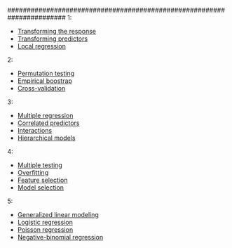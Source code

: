#######################################################################
1:
- [Transforming the response](#transforming-the-response)
- [Transforming predictors](#transforming-predictors)
- [Local regression](#multiple-regression)

2:
- [Permutation testing](#permutation-testing)
- [Empirical boostrap](#empirical-bootstrap)
- [Cross-validation](#cross-validation)

3:
- [Multiple regression](#multiple-regression)
- [Correlated predictors](#correlated-predictors)
- [Interactions](#interactions)
- [Hierarchical models](#hierarchical-models)

4:
- [Multiple testing](#multile-testing)
- [Overfitting](#overfitting)
- [Feature selection](#feature-selection)
- [Model selection](#model-selection)

5:
- [Generalized linear modeling](#generalized-linear-modeling)
- [Logistic regression](#logistic-regression)
- [Poisson regression](#poisson-regression)
- [Negative-binomial regression](#negative-binomial-regression)

